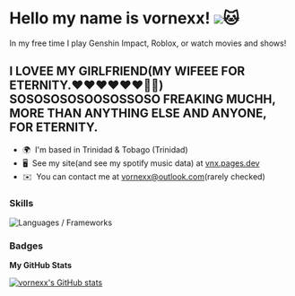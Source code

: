  Hello my name is vornexx! ![](https://user-images.githubusercontent.com/18350557/176309783-0785949b-9127-417c-8b55-ab5a4333674e.gif)🐱
===============================================================================================================================

In my free time I play Genshin Impact, Roblox, or watch movies and shows! 
## **I LOVEE MY GIRLFRIEND(MY WIFEEE FOR ETERNITY.❤️❤️❤️❤️❤️❤️💍💍) SOSOSOSOSOOSOSSOSO FREAKING MUCHH, MORE THAN ANYTHING ELSE AND ANYONE, FOR ETERNITY.**

* 🌍  I'm based in Trinidad & Tobago (Trinidad)
* 🖥️  See my site(and see my spotify music data) at [vnx.pages.dev](http://vnx.pages.dev)
* ✉️  You can contact me at [vornexx@outlook.com](mailto:vornexx@outlook.com)(rarely checked)

### Skills


<p align="left">
<img alt="Languages / Frameworks" src="https://skillicons.dev/icons?i=html,css,js,ts,astro,md&perline=13">
</p>

### Badges

<b>My GitHub Stats</b>

<a href="http://www.github.com/vornexx"><img src="https://github-readme-stats.vercel.app/api?username=vornexx&show_icons=true&hide=stars,issues,&count_private=true&title_color=0891b2&text_color=ffffff&icon_color=0891b2&bg_color=0d1117&hide_border=true&show_icons=true" alt="vornexx's GitHub stats" /></a>
